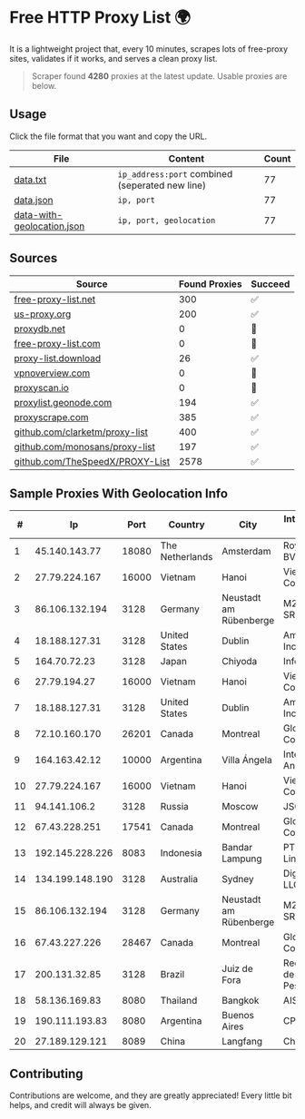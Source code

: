
# Free HTTP Proxy List 🌍

It is a lightweight project that, every 10 minutes, scrapes lots of free-proxy sites, validates if it works, and serves a clean proxy list.


> Scraper found **4280** proxies at the latest update. Usable proxies are below.

## Usage

Click the file format that you want and copy the URL.


|File|Content|Count|
|----|-------|-----|
|[data.txt](https://raw.githubusercontent.com/themiralay/Proxy-List-World/master/data.txt)|`ip_address:port` combined (seperated new line)|77|
|[data.json](https://raw.githubusercontent.com/themiralay/Proxy-List-World/master/data.json)|`ip, port`|77|
|[data-with-geolocation.json](https://raw.githubusercontent.com/themiralay/Proxy-List-World/master/data-with-geolocation.json)|`ip, port, geolocation`|77|

## Sources

|Source|Found Proxies|Succeed|
|------|-------------|-------|
|[free-proxy-list.net](https://free-proxy-list.net)|300|✅|
|[us-proxy.org](https://www.us-proxy.org)|200|✅|
|[proxydb.net](http://proxydb.net)|0|🚫|
|[free-proxy-list.com](https://free-proxy-list.com/?page=&port=&type%5B%5D=http&type%5B%5D=https&up_time=0&search=Search)|0|🚫|
|[proxy-list.download](https://www.proxy-list.download/HTTP)|26|✅|
|[vpnoverview.com](https://vpnoverview.com/privacy/anonymous-browsing/free-proxy-servers)|0|🚫|
|[proxyscan.io](https://www.proxyscan.io)|0|🚫|
|[proxylist.geonode.com](https://proxylist.geonode.com/api/proxy-list?limit=300&page=1&sort_by=lastChecked&sort_type=desc&protocols=http,https)|194|✅|
|[proxyscrape.com](https://api.proxyscrape.com/v2/?request=displayproxies&protocol=http&timeout=10000&country=all&ssl=all&anonymity=all)|385|✅|
|[github.com/clarketm/proxy-list](https://raw.githubusercontent.com/clarketm/proxy-list/master/proxy-list-raw.txt)|400|✅|
|[github.com/monosans/proxy-list](https://raw.githubusercontent.com/monosans/proxy-list/main/proxies/http.txt)|197|✅|
|[github.com/TheSpeedX/PROXY-List](https://raw.githubusercontent.com/TheSpeedX/PROXY-List/master/http.txt)|2578|✅|


## Sample Proxies With Geolocation Info

|#|Ip|Port|Country|City|Internet Service Provider|
|-|--|----|-------|----|-------------------------|
|1|45.140.143.77|18080|The Netherlands|Amsterdam|RoyaleHosting BV|
|2|27.79.224.167|16000|Vietnam|Hanoi|Viettel Corporation|
|3|86.106.132.194|3128|Germany|Neustadt am Rübenberge|M247 Europe SRL|
|4|18.188.127.31|3128|United States|Dublin|Amazon.com, Inc.|
|5|164.70.72.23|3128|Japan|Chiyoda|InfoSphere|
|6|27.79.194.27|16000|Vietnam|Hanoi|Viettel Corporation|
|7|18.188.127.31|3128|United States|Dublin|Amazon.com, Inc.|
|8|72.10.160.170|26201|Canada|Montreal|GloboTech Communications|
|9|164.163.42.12|10000|Argentina|Villa Ángela|Interret Villa Angela SRL|
|10|27.79.224.167|16000|Vietnam|Hanoi|Viettel Corporation|
|11|94.141.106.2|3128|Russia|Moscow|JSC Mastertel|
|12|67.43.228.251|17541|Canada|Montreal|GloboTech Communications|
|13|192.145.228.226|8083|Indonesia|Bandar Lampung|PT Mandala Lintas Nusa|
|14|134.199.148.190|3128|Australia|Sydney|DigitalOcean, LLC|
|15|86.106.132.194|3128|Germany|Neustadt am Rübenberge|M247 Europe SRL|
|16|67.43.227.226|28467|Canada|Montreal|GloboTech Communications|
|17|200.131.32.85|3128|Brazil|Juiz de Fora|Rede Nacional de Ensino e Pesquisa|
|18|58.136.169.83|8080|Thailand|Bangkok|AIS-Fibre|
|19|190.111.193.83|8080|Argentina|Buenos Aires|CPS|
|20|27.189.129.121|8089|China|Langfang|Chinanet|



## Contributing

Contributions are welcome, and they are greatly appreciated! Every
little bit helps, and credit will always be given.

